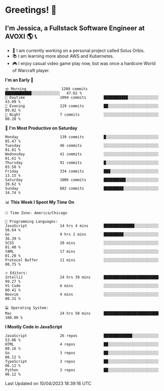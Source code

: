 # Greetings! 🧠

## I'm Jessica, a Fullstack Software Engineer at AVOXI 🌎 📞

- 🌟 I am currently working on a personal project called Solus Orbis.
- 📚 I am learning more about AWS and Kubernetes.
- 🎮 I enjoy casual video game play now, but was once a hardcore World of Warcraft player.

<!--START_SECTION:waka-->
**I'm an Early 🐤** 

```text
🌞 Morning                1209 commits        ████████████░░░░░░░░░░░░░   47.62 % 
🌆 Daytime                1094 commits        ███████████░░░░░░░░░░░░░░   43.09 % 
🌃 Evening                229 commits         ██░░░░░░░░░░░░░░░░░░░░░░░   09.02 % 
🌙 Night                  7 commits           ░░░░░░░░░░░░░░░░░░░░░░░░░   00.28 % 
```
📅 **I'm Most Productive on Saturday** 

```text
Monday                   139 commits         █░░░░░░░░░░░░░░░░░░░░░░░░   05.47 % 
Tuesday                  46 commits          ░░░░░░░░░░░░░░░░░░░░░░░░░   01.81 % 
Wednesday                41 commits          ░░░░░░░░░░░░░░░░░░░░░░░░░   01.61 % 
Thursday                 91 commits          █░░░░░░░░░░░░░░░░░░░░░░░░   03.58 % 
Friday                   334 commits         ███░░░░░░░░░░░░░░░░░░░░░░   13.15 % 
Saturday                 1006 commits        ██████████░░░░░░░░░░░░░░░   39.62 % 
Sunday                   882 commits         █████████░░░░░░░░░░░░░░░░   34.74 % 
```


📊 **This Week I Spent My Time On** 

```text
🕑︎ Time Zone: America/Chicago

💬 Programming Languages: 
JavaScript               14 hrs 4 mins       ██████████████░░░░░░░░░░░   56.64 % 
Go                       9 hrs 2 mins        █████████░░░░░░░░░░░░░░░░   36.39 % 
SCSS                     20 mins             ░░░░░░░░░░░░░░░░░░░░░░░░░   01.40 % 
YAML                     17 mins             ░░░░░░░░░░░░░░░░░░░░░░░░░   01.20 % 
Protocol Buffer          11 mins             ░░░░░░░░░░░░░░░░░░░░░░░░░   00.75 % 

🔥 Editors: 
IntelliJ                 24 hrs 39 mins      █████████████████████████   99.27 % 
VS Code                  6 mins              ░░░░░░░░░░░░░░░░░░░░░░░░░   00.41 % 
Neovim                   4 mins              ░░░░░░░░░░░░░░░░░░░░░░░░░   00.31 % 

💻 Operating System: 
Mac                      24 hrs 50 mins      █████████████████████████   100.00 % 
```

**I Mostly Code in JavaScript** 

```text
JavaScript               26 repos            █████████████░░░░░░░░░░░░   53.06 % 
HTML                     4 repos             ██░░░░░░░░░░░░░░░░░░░░░░░   08.16 % 
Go                       3 repos             ██░░░░░░░░░░░░░░░░░░░░░░░   06.12 % 
TypeScript               3 repos             ██░░░░░░░░░░░░░░░░░░░░░░░   06.12 % 
Python                   3 repos             ██░░░░░░░░░░░░░░░░░░░░░░░   06.12 % 
```




 Last Updated on 10/04/2023 18:39:16 UTC
<!--END_SECTION:waka-->

<!--
**jessikuh/jessikuh** is a ✨ _special_ ✨ repository because its `README.md` (this file) appears on your GitHub profile.

Here are some ideas to get you started:

- 🔭 I’m currently working on ...
- 🌱 I’m currently learning ...
- 👯 I’m looking to collaborate on ...
- 🤔 I’m looking for help with ...
- 💬 Ask me about ...
- 📫 How to reach me: ...
- 😄 Pronouns: ...
- ⚡ Fun fact: ...
-->
